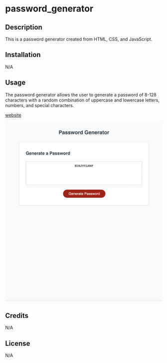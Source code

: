 # password_generator

## Description

This is a password generator created from HTML, CSS, and JavaScript. 

## Installation

N/A

## Usage

The password generator allows the user to generate a password of 8-128 characters with a random combination of uppercase and lowercase letters, numbers, and special characters.


[website](https://annaperlack.github.io/password_generator/)

![screenshot](images/password-screenshot.png)


## Credits

N/A

## License

N/A